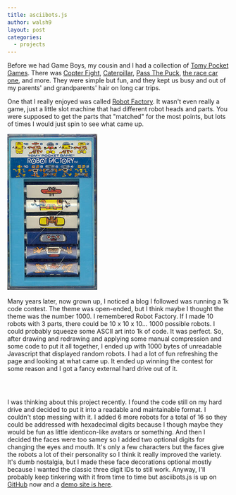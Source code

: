 ```yaml
---
title: asciibots.js
author: walsh9
layout: post
categories:
  - projects
---
```

Before we had Game Boys, my cousin and I had a collection of [Tomy Pocket Games][1]. There was [Copter Fight][2], [Caterpillar][3], [Pass The Puck][4], [the race car one][5], and more. They were simple but fun, and they kept us busy and out of my parents' and grandparents' hair on long car trips.

One that I really enjoyed was called [Robot Factory][6]. It wasn't even really a game, just a little slot machine that had different robot heads and parts. You were supposed to get the parts that "matched" for the most points, but lots of times I would just spin to see what came up.  

![Robot Factory Tomy Pocket Game](/i/jmrobotfactory.jpg)

Many years later, now grown up, I noticed a blog I followed was running a 1k code contest. The theme was open-ended, but I think maybe I thought the theme was the number 1000. I remembered Robot Factory. If I made 10 robots with 3 parts, there could be 10 x 10 x 10... 1000 possible robots. I could probably squeeze some ASCII art into 1k of code. It was perfect. So, after drawing and redrawing and applying some manual compression and some code to put it all together, I ended up with 1000 bytes of unreadable Javascript that displayed random robots. I had a lot of fun refreshing the page and looking at what came up. It ended up winning the contest for some reason and I got a fancy external hard drive out of it.

<div style="text-align: center;">
  <pre style="display: inline-block;" class="bot"></pre>
  
  <pre style="display: inline-block;" class="bot"></pre>
  
  <pre style="display: inline-block;" class="bot"></pre>
</div>

I was thinking about this project recently. I found the code still on my hard drive and decided to put it into a readable and maintainable format. I couldn't stop messing with it. I added 6 more robots for a total of 16 so they could be addressed with hexadecimal digits because I though maybe they would be fun as little identicon-like avatars or something. And then I decided the faces were too samey so I added two optional digits for changing the eyes and mouth. It's only a few characters but the faces give the robots a lot of their personality so I think it really improved the variety. It's dumb nostalgia, but I made these face decorations optional mostly because I wanted the classic three digit IDs to still work. Anyway, I'll probably keep tinkering with it from time to time but asciibots.js is up on [GitHub][7] now and a [demo site is here][8].

 [1]: http://www.masters.me.uk/pocketeers/completelist-pocketgames.htm
 [2]: http://www.masters.me.uk/pocketeers/Htm-Designs/ratatat.htm
 [3]: http://www.masters.me.uk/pocketeers/Htm-Designs/splashdown.htm
 [4]: http://www.masters.me.uk/pocketeers/Htm-Designs/passthepuck.htm
 [5]: http://www.masters.me.uk/pocketeers/Htm-Designs/grandprix.htm
 [6]: http://www.masters.me.uk/pocketeers/Htm-Designs/flipflopfaces.htm
 [7]: https://github.com/walsh9/asciibots
 [8]: https://walsh9.github.io/asciibots/